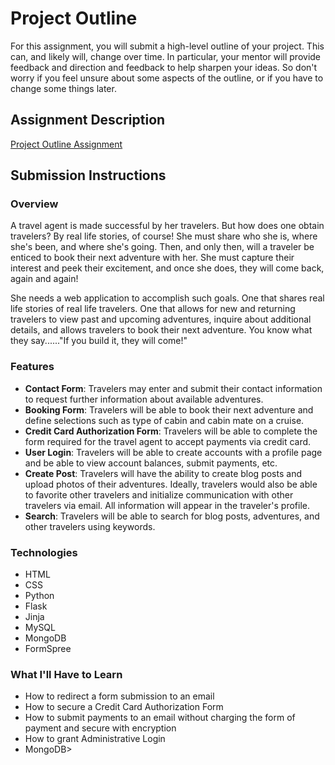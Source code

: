# Project Outline
For this assignment, you will submit a high-level outline of your project. This can, and likely will, change over time. In particular, your mentor will provide feedback and direction and feedback to help sharpen your ideas. So don't worry if you feel unsure about some aspects of the outline, or if you have to change some things later.

## Assignment Description
[Project Outline Assignment](https://education.launchcode.org/liftoff/assignments/project-outline/)

## Submission Instructions

### Overview
A travel agent is made successful by her travelers. But how does one obtain travelers? By real life stories, of course! She must share who she is, where she's been, and where she's going. Then, and only then, will a traveler be enticed to book their next adventure with her. She must capture their interest and peek their excitement, and once she does, they will come back, again and again!

She needs a web application to accomplish such goals.  One that shares real life stories of real life travelers. One that allows for new and returning travelers to view past and upcoming adventures, inquire about additional details, and allows travelers to book their next adventure. You know what they say......"If you build it, they will come!"

### Features
<ul>
  <li><b>Contact Form</b>: Travelers may enter and submit their contact information to request further information about available adventures.</li>
  <li><b>Booking Form</b>: Travelers will be able to book their next adventure and define selections such as type of cabin and cabin mate on a cruise.</li>
  <li><b>Credit Card Authorization Form</b>: Travelers will be able to complete the form required for the travel agent to accept payments via credit card.</li>
  <li><b>User Login</b>: Travelers will be able to create accounts with a profile page and be able to view account balances, submit payments, etc.</li>
  <li><b>Create Post</b>: Travelers will have the ability to create blog posts and upload photos of their adventures. Ideally, travelers would also be able to favorite other travelers and initialize communication with other travelers via email. All information will appear in the traveler's profile.</li>
  <li><b>Search</b>: Travelers will be able to search for blog posts, adventures, and other travelers using keywords.</li>
</ul>

### Technologies
<ul>
  <li>HTML</li>
  <li>CSS</li>
  <li>Python</li>
  <li>Flask</li>
  <li>Jinja</li>
  <li>MySQL</li>
  <li>MongoDB</li>
  <li>FormSpree</li>
</ul>

### What I'll Have to Learn
<ul>
  <li>How to redirect a form submission to an email</li>
  <li>How to secure a Credit Card Authorization Form</li>
  <li>How to submit payments to an email without charging the form of payment and secure with encryption</li>
  <li>How to grant Administrative Login</li>
  <li>MongoDB>
</ul>
